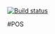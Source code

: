 [![Build status](https://build.appcenter.ms/v0.1/apps/90a3e0c0-9ccb-42c8-80b4-e39b5888200c/branches/develop/badge)](https://appcenter.ms)

#POS